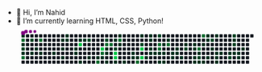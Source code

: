 - 👋 Hi, I’m Nahid
- 🌱 I’m currently learning HTML, CSS, Python!
<svg viewBox="-16 -32 880 192" width="880" height="192" xmlns="http://www.w3.org/2000/svg"><desc>Generated with https://github.com/Platane/snk</desc><style>:root{--cb:#1b1f230a;--cs:purple;--ce:#161b22;--c0:#161b22;--c1:#01311f;--c2:#034525;--c3:#0f6d31;--c4:#00c647}.c{shape-rendering:geometricPrecision;fill:var(--ce);stroke-width:1px;stroke:var(--cb);animation:none 43500ms linear infinite;width:12px;height:12px}@keyframes c0{0.22%{fill:var(--c1)}0.24%,100%{fill:var(--ce)}}.c.c0{fill:var(--c1);animation-name:c0}@keyframes c1{72.17%{fill:var(--c3)}72.19%,100%{fill:var(--ce)}}.c.c1{fill:var(--c3);animation-name:c1}@keyframes c2{1.14%{fill:var(--c1)}1.16%,100%{fill:var(--ce)}}.c.c2{fill:var(--c1);animation-name:c2}@keyframes c3{70.33%{fill:var(--c2)}70.35%,100%{fill:var(--ce)}}.c.c3{fill:var(--c2);animation-name:c3}@keyframes c4{2.06%{fill:var(--c1)}2.08%,100%{fill:var(--ce)}}.c.c4{fill:var(--c1);animation-name:c4}@keyframes c5{70.79%{fill:var(--c3)}70.81%,100%{fill:var(--ce)}}.c.c5{fill:var(--c3);animation-name:c5}@keyframes c6{69.42%{fill:var(--c2)}69.44%,100%{fill:var(--ce)}}.c.c6{fill:var(--c2);animation-name:c6}@keyframes c7{2.52%{fill:var(--c1)}2.54%,100%{fill:var(--ce)}}.c.c7{fill:var(--c1);animation-name:c7}@keyframes c8{3.44%{fill:var(--c1)}3.46%,100%{fill:var(--ce)}}.c.c8{fill:var(--c1);animation-name:c8}@keyframes c9{73.55%{fill:var(--c3)}73.57%,100%{fill:var(--ce)}}.c.c9{fill:var(--c3);animation-name:c9}@keyframes ca{2.98%{fill:var(--c1)}3%,100%{fill:var(--ce)}}.c.ca{fill:var(--c1);animation-name:ca}@keyframes cb{4.59%{fill:var(--c1)}4.61%,100%{fill:var(--ce)}}.c.cb{fill:var(--c1);animation-name:cb}@keyframes cc{5.74%{fill:var(--c1)}5.76%,100%{fill:var(--ce)}}.c.cc{fill:var(--c1);animation-name:cc}@keyframes cd{5.28%{fill:var(--c1)}5.3%,100%{fill:var(--ce)}}.c.cd{fill:var(--c1);animation-name:cd}@keyframes ce{44.82%{fill:var(--c1)}44.84%,100%{fill:var(--ce)}}.c.ce{fill:var(--c1);animation-name:ce}@keyframes cf{6.2%{fill:var(--c1)}6.22%,100%{fill:var(--ce)}}.c.cf{fill:var(--c1);animation-name:cf}@keyframes cg{5.97%{fill:var(--c1)}5.99%,100%{fill:var(--ce)}}.c.cg{fill:var(--c1);animation-name:cg}@keyframes ch{8.27%{fill:var(--c1)}8.29%,100%{fill:var(--ce)}}.c.ch{fill:var(--c1);animation-name:ch}@keyframes ci{8.5%{fill:var(--c1)}8.52%,100%{fill:var(--ce)}}.c.ci{fill:var(--c1);animation-name:ci}@keyframes cj{7.12%{fill:var(--c1)}7.14%,100%{fill:var(--ce)}}.c.cj{fill:var(--c1);animation-name:cj}@keyframes ck{96.08%{fill:var(--c4)}96.1%,100%{fill:var(--ce)}}.c.ck{fill:var(--c4);animation-name:ck}@keyframes cl{9.19%{fill:var(--c1)}9.21%,100%{fill:var(--ce)}}.c.cl{fill:var(--c1);animation-name:cl}@keyframes cm{7.35%{fill:var(--c1)}7.37%,100%{fill:var(--ce)}}.c.cm{fill:var(--c1);animation-name:cm}@keyframes cn{47.12%{fill:var(--c2)}47.14%,100%{fill:var(--ce)}}.c.cn{fill:var(--c2);animation-name:cn}@keyframes co{9.88%{fill:var(--c1)}9.9%,100%{fill:var(--ce)}}.c.co{fill:var(--c1);animation-name:co}@keyframes cp{10.33%{fill:var(--c1)}10.35%,100%{fill:var(--ce)}}.c.cp{fill:var(--c1);animation-name:cp}@keyframes cq{80.45%{fill:var(--c3)}80.47%,100%{fill:var(--ce)}}.c.cq{fill:var(--c3);animation-name:cq}@keyframes cr{94.7%{fill:var(--c4)}94.72%,100%{fill:var(--ce)}}.c.cr{fill:var(--c4);animation-name:cr}@keyframes cs{79.76%{fill:var(--c3)}79.78%,100%{fill:var(--ce)}}.c.cs{fill:var(--c3);animation-name:cs}@keyframes ct{10.56%{fill:var(--c1)}10.58%,100%{fill:var(--ce)}}.c.ct{fill:var(--c1);animation-name:ct}@keyframes cu{48.04%{fill:var(--c2)}48.06%,100%{fill:var(--ce)}}.c.cu{fill:var(--c2);animation-name:cu}@keyframes cv{77.23%{fill:var(--c3)}77.25%,100%{fill:var(--ce)}}.c.cv{fill:var(--c3);animation-name:cv}@keyframes cw{11.25%{fill:var(--c1)}11.27%,100%{fill:var(--ce)}}.c.cw{fill:var(--c1);animation-name:cw}@keyframes cx{11.02%{fill:var(--c1)}11.04%,100%{fill:var(--ce)}}.c.cx{fill:var(--c1);animation-name:cx}@keyframes cy{12.4%{fill:var(--c1)}12.42%,100%{fill:var(--ce)}}.c.cy{fill:var(--c1);animation-name:cy}@keyframes cz{77.46%{fill:var(--c3)}77.48%,100%{fill:var(--ce)}}.c.cz{fill:var(--c3);animation-name:cz}@keyframes c10{16.31%{fill:var(--c1)}16.33%,100%{fill:var(--ce)}}.c.c10{fill:var(--c1);animation-name:c10}@keyframes c11{48.96%{fill:var(--c2)}48.98%,100%{fill:var(--ce)}}.c.c11{fill:var(--c2);animation-name:c11}@keyframes c12{93.78%{fill:var(--c4)}93.8%,100%{fill:var(--ce)}}.c.c12{fill:var(--c4);animation-name:c12}@keyframes c13{93.55%{fill:var(--c4)}93.57%,100%{fill:var(--ce)}}.c.c13{fill:var(--c4);animation-name:c13}@keyframes c14{12.86%{fill:var(--c1)}12.88%,100%{fill:var(--ce)}}.c.c14{fill:var(--c1);animation-name:c14}@keyframes c15{16.77%{fill:var(--c1)}16.79%,100%{fill:var(--ce)}}.c.c15{fill:var(--c1);animation-name:c15}@keyframes c16{78.15%{fill:var(--c3)}78.17%,100%{fill:var(--ce)}}.c.c16{fill:var(--c3);animation-name:c16}@keyframes c17{15.85%{fill:var(--c1)}15.87%,100%{fill:var(--ce)}}.c.c17{fill:var(--c1);animation-name:c17}@keyframes c18{13.32%{fill:var(--c1)}13.34%,100%{fill:var(--ce)}}.c.c18{fill:var(--c1);animation-name:c18}@keyframes c19{14.7%{fill:var(--c1)}14.72%,100%{fill:var(--ce)}}.c.c19{fill:var(--c1);animation-name:c19}@keyframes c1a{14.01%{fill:var(--c1)}14.03%,100%{fill:var(--ce)}}.c.c1a{fill:var(--c1);animation-name:c1a}@keyframes c1b{14.24%{fill:var(--c1)}14.26%,100%{fill:var(--ce)}}.c.c1b{fill:var(--c1);animation-name:c1b}@keyframes c1c{82.52%{fill:var(--c3)}82.54%,100%{fill:var(--ce)}}.c.c1c{fill:var(--c3);animation-name:c1c}@keyframes c1d{17.92%{fill:var(--c1)}17.94%,100%{fill:var(--ce)}}.c.c1d{fill:var(--c1);animation-name:c1d}@keyframes c1e{50.56%{fill:var(--c2)}50.58%,100%{fill:var(--ce)}}.c.c1e{fill:var(--c2);animation-name:c1e}@keyframes c1f{91.71%{fill:var(--c4)}91.73%,100%{fill:var(--ce)}}.c.c1f{fill:var(--c4);animation-name:c1f}@keyframes c1g{92.17%{fill:var(--c4)}92.19%,100%{fill:var(--ce)}}.c.c1g{fill:var(--c4);animation-name:c1g}@keyframes c1h{35.39%{fill:var(--c1)}35.41%,100%{fill:var(--ce)}}.c.c1h{fill:var(--c1);animation-name:c1h}@keyframes c1i{18.38%{fill:var(--c1)}18.4%,100%{fill:var(--ce)}}.c.c1i{fill:var(--c1);animation-name:c1i}@keyframes c1j{18.61%{fill:var(--c1)}18.63%,100%{fill:var(--ce)}}.c.c1j{fill:var(--c1);animation-name:c1j}@keyframes c1k{19.07%{fill:var(--c1)}19.09%,100%{fill:var(--ce)}}.c.c1k{fill:var(--c1);animation-name:c1k}@keyframes c1l{19.3%{fill:var(--c1)}19.32%,100%{fill:var(--ce)}}.c.c1l{fill:var(--c1);animation-name:c1l}@keyframes c1m{19.53%{fill:var(--c1)}19.55%,100%{fill:var(--ce)}}.c.c1m{fill:var(--c1);animation-name:c1m}@keyframes c1n{51.94%{fill:var(--c2)}51.96%,100%{fill:var(--ce)}}.c.c1n{fill:var(--c2);animation-name:c1n}@keyframes c1o{84.59%{fill:var(--c3)}84.61%,100%{fill:var(--ce)}}.c.c1o{fill:var(--c3);animation-name:c1o}@keyframes c1p{84.36%{fill:var(--c3)}84.38%,100%{fill:var(--ce)}}.c.c1p{fill:var(--c3);animation-name:c1p}@keyframes c1q{19.76%{fill:var(--c1)}19.78%,100%{fill:var(--ce)}}.c.c1q{fill:var(--c1);animation-name:c1q}@keyframes c1r{34.47%{fill:var(--c1)}34.49%,100%{fill:var(--ce)}}.c.c1r{fill:var(--c1);animation-name:c1r}@keyframes c1s{37%{fill:var(--c1)}37.02%,100%{fill:var(--ce)}}.c.c1s{fill:var(--c1);animation-name:c1s}@keyframes c1t{19.99%{fill:var(--c1)}20.01%,100%{fill:var(--ce)}}.c.c1t{fill:var(--c1);animation-name:c1t}@keyframes c1u{34.24%{fill:var(--c1)}34.26%,100%{fill:var(--ce)}}.c.c1u{fill:var(--c1);animation-name:c1u}@keyframes c1v{37.46%{fill:var(--c1)}37.48%,100%{fill:var(--ce)}}.c.c1v{fill:var(--c1);animation-name:c1v}@keyframes c1w{85.05%{fill:var(--c3)}85.07%,100%{fill:var(--ce)}}.c.c1w{fill:var(--c3);animation-name:c1w}@keyframes c1x{20.45%{fill:var(--c1)}20.47%,100%{fill:var(--ce)}}.c.c1x{fill:var(--c1);animation-name:c1x}@keyframes c1y{33.55%{fill:var(--c1)}33.57%,100%{fill:var(--ce)}}.c.c1y{fill:var(--c1);animation-name:c1y}@keyframes c1z{20.91%{fill:var(--c1)}20.93%,100%{fill:var(--ce)}}.c.c1z{fill:var(--c1);animation-name:c1z}@keyframes c20{20.68%{fill:var(--c1)}20.7%,100%{fill:var(--ce)}}.c.c20{fill:var(--c1);animation-name:c20}@keyframes c21{33.09%{fill:var(--c1)}33.11%,100%{fill:var(--ce)}}.c.c21{fill:var(--c1);animation-name:c21}@keyframes c22{21.6%{fill:var(--c1)}21.62%,100%{fill:var(--ce)}}.c.c22{fill:var(--c1);animation-name:c22}@keyframes c23{54.01%{fill:var(--c2)}54.03%,100%{fill:var(--ce)}}.c.c23{fill:var(--c2);animation-name:c23}@keyframes c24{22.06%{fill:var(--c1)}22.08%,100%{fill:var(--ce)}}.c.c24{fill:var(--c1);animation-name:c24}@keyframes c25{22.29%{fill:var(--c1)}22.31%,100%{fill:var(--ce)}}.c.c25{fill:var(--c1);animation-name:c25}@keyframes c26{32.4%{fill:var(--c1)}32.42%,100%{fill:var(--ce)}}.c.c26{fill:var(--c1);animation-name:c26}@keyframes c27{32.17%{fill:var(--c1)}32.19%,100%{fill:var(--ce)}}.c.c27{fill:var(--c1);animation-name:c27}@keyframes c28{86.89%{fill:var(--c3)}86.91%,100%{fill:var(--ce)}}.c.c28{fill:var(--c3);animation-name:c28}@keyframes c29{22.75%{fill:var(--c1)}22.77%,100%{fill:var(--ce)}}.c.c29{fill:var(--c1);animation-name:c29}@keyframes c2a{55.16%{fill:var(--c2)}55.18%,100%{fill:var(--ce)}}.c.c2a{fill:var(--c2);animation-name:c2a}@keyframes c2b{31.94%{fill:var(--c1)}31.96%,100%{fill:var(--ce)}}.c.c2b{fill:var(--c1);animation-name:c2b}@keyframes c2c{87.81%{fill:var(--c3)}87.83%,100%{fill:var(--ce)}}.c.c2c{fill:var(--c3);animation-name:c2c}@keyframes c2d{29.42%{fill:var(--c1)}29.44%,100%{fill:var(--ce)}}.c.c2d{fill:var(--c1);animation-name:c2d}@keyframes c2e{31.71%{fill:var(--c1)}31.73%,100%{fill:var(--ce)}}.c.c2e{fill:var(--c1);animation-name:c2e}@keyframes c2f{28.73%{fill:var(--c1)}28.75%,100%{fill:var(--ce)}}.c.c2f{fill:var(--c1);animation-name:c2f}@keyframes c2g{28.96%{fill:var(--c1)}28.98%,100%{fill:var(--ce)}}.c.c2g{fill:var(--c1);animation-name:c2g}@keyframes c2h{23.44%{fill:var(--c1)}23.46%,100%{fill:var(--ce)}}.c.c2h{fill:var(--c1);animation-name:c2h}@keyframes c2i{59.53%{fill:var(--c2)}59.55%,100%{fill:var(--ce)}}.c.c2i{fill:var(--c2);animation-name:c2i}@keyframes c2j{30.1%{fill:var(--c1)}30.12%,100%{fill:var(--ce)}}.c.c2j{fill:var(--c1);animation-name:c2j}@keyframes c2k{28.27%{fill:var(--c1)}28.29%,100%{fill:var(--ce)}}.c.c2k{fill:var(--c1);animation-name:c2k}@keyframes c2l{24.13%{fill:var(--c1)}24.15%,100%{fill:var(--ce)}}.c.c2l{fill:var(--c1);animation-name:c2l}@keyframes c2m{23.9%{fill:var(--c1)}23.92%,100%{fill:var(--ce)}}.c.c2m{fill:var(--c1);animation-name:c2m}@keyframes c2n{31.02%{fill:var(--c1)}31.04%,100%{fill:var(--ce)}}.c.c2n{fill:var(--c1);animation-name:c2n}@keyframes c2o{24.36%{fill:var(--c1)}24.38%,100%{fill:var(--ce)}}.c.c2o{fill:var(--c1);animation-name:c2o}@keyframes c2p{24.82%{fill:var(--c1)}24.84%,100%{fill:var(--ce)}}.c.c2p{fill:var(--c1);animation-name:c2p}@keyframes c2q{56.77%{fill:var(--c2)}56.79%,100%{fill:var(--ce)}}.c.c2q{fill:var(--c2);animation-name:c2q}@keyframes c2r{58.15%{fill:var(--c2)}58.17%,100%{fill:var(--ce)}}.c.c2r{fill:var(--c2);animation-name:c2r}@keyframes c2s{27.12%{fill:var(--c1)}27.14%,100%{fill:var(--ce)}}.c.c2s{fill:var(--c1);animation-name:c2s}@keyframes c2t{57.69%{fill:var(--c2)}57.71%,100%{fill:var(--ce)}}.c.c2t{fill:var(--c2);animation-name:c2t}@keyframes c2u{25.05%{fill:var(--c1)}25.07%,100%{fill:var(--ce)}}.c.c2u{fill:var(--c1);animation-name:c2u}@keyframes c2v{25.28%{fill:var(--c1)}25.3%,100%{fill:var(--ce)}}.c.c2v{fill:var(--c1);animation-name:c2v}@keyframes c2w{25.51%{fill:var(--c1)}25.53%,100%{fill:var(--ce)}}.c.c2w{fill:var(--c1);animation-name:c2w}@keyframes c2x{26.2%{fill:var(--c1)}26.22%,100%{fill:var(--ce)}}.c.c2x{fill:var(--c1);animation-name:c2x}.u{transform-origin:0 0;transform:scale(0,1);animation:none linear 43500ms infinite}@keyframes u0{0.22%{transform:scale(0.000,1)}0.24%,1.14%{transform:scale(0.014,1)}1.16%,2.06%{transform:scale(0.027,1)}2.08%,2.52%{transform:scale(0.041,1)}2.54%,2.98%{transform:scale(0.055,1)}3%,3.44%{transform:scale(0.068,1)}3.46%,4.59%{transform:scale(0.082,1)}4.61%,5.28%{transform:scale(0.096,1)}5.3%,5.74%{transform:scale(0.110,1)}5.76%,5.97%{transform:scale(0.123,1)}5.99%,6.2%{transform:scale(0.137,1)}6.22%,7.12%{transform:scale(0.151,1)}7.14%,7.35%{transform:scale(0.164,1)}7.37%,8.27%{transform:scale(0.178,1)}8.29%,8.5%{transform:scale(0.192,1)}8.52%,9.19%{transform:scale(0.205,1)}9.21%,9.88%{transform:scale(0.219,1)}9.9%,10.33%{transform:scale(0.233,1)}10.35%,10.56%{transform:scale(0.247,1)}10.58%,11.02%{transform:scale(0.260,1)}11.04%,11.25%{transform:scale(0.274,1)}11.27%,12.4%{transform:scale(0.288,1)}12.42%,12.86%{transform:scale(0.301,1)}12.88%,13.32%{transform:scale(0.315,1)}13.34%,14.01%{transform:scale(0.329,1)}14.03%,14.24%{transform:scale(0.342,1)}14.26%,14.7%{transform:scale(0.356,1)}14.72%,15.85%{transform:scale(0.370,1)}15.87%,16.31%{transform:scale(0.384,1)}16.33%,16.77%{transform:scale(0.397,1)}16.79%,17.92%{transform:scale(0.411,1)}17.94%,18.38%{transform:scale(0.425,1)}18.4%,18.61%{transform:scale(0.438,1)}18.63%,19.07%{transform:scale(0.452,1)}19.09%,19.3%{transform:scale(0.466,1)}19.32%,19.53%{transform:scale(0.479,1)}19.55%,19.76%{transform:scale(0.493,1)}19.78%,19.99%{transform:scale(0.507,1)}20.01%,20.45%{transform:scale(0.521,1)}20.47%,20.68%{transform:scale(0.534,1)}20.7%,20.91%{transform:scale(0.548,1)}20.93%,21.6%{transform:scale(0.562,1)}21.62%,22.06%{transform:scale(0.575,1)}22.08%,22.29%{transform:scale(0.589,1)}22.31%,22.75%{transform:scale(0.603,1)}22.77%,23.44%{transform:scale(0.616,1)}23.46%,23.9%{transform:scale(0.630,1)}23.92%,24.13%{transform:scale(0.644,1)}24.15%,24.36%{transform:scale(0.658,1)}24.38%,24.82%{transform:scale(0.671,1)}24.84%,25.05%{transform:scale(0.685,1)}25.07%,25.28%{transform:scale(0.699,1)}25.3%,25.51%{transform:scale(0.712,1)}25.53%,26.2%{transform:scale(0.726,1)}26.22%,27.12%{transform:scale(0.740,1)}27.14%,28.27%{transform:scale(0.753,1)}28.29%,28.73%{transform:scale(0.767,1)}28.75%,28.96%{transform:scale(0.781,1)}28.98%,29.42%{transform:scale(0.795,1)}29.44%,30.1%{transform:scale(0.808,1)}30.12%,31.02%{transform:scale(0.822,1)}31.04%,31.71%{transform:scale(0.836,1)}31.73%,31.94%{transform:scale(0.849,1)}31.96%,32.17%{transform:scale(0.863,1)}32.19%,32.4%{transform:scale(0.877,1)}32.42%,33.09%{transform:scale(0.890,1)}33.11%,33.55%{transform:scale(0.904,1)}33.57%,34.24%{transform:scale(0.918,1)}34.26%,34.47%{transform:scale(0.932,1)}34.49%,35.39%{transform:scale(0.945,1)}35.41%,37%{transform:scale(0.959,1)}37.02%,37.46%{transform:scale(0.973,1)}37.48%,44.82%{transform:scale(0.986,1)}44.84%,100%{transform:scale(1.000,1)}}.u.u0{fill:var(--c1);animation-name:u0;transform-origin:0.0px 0}@keyframes u1{47.12%{transform:scale(0.000,1)}47.14%,48.04%{transform:scale(0.077,1)}48.06%,48.96%{transform:scale(0.154,1)}48.98%,50.56%{transform:scale(0.231,1)}50.58%,51.94%{transform:scale(0.308,1)}51.96%,54.01%{transform:scale(0.385,1)}54.03%,55.16%{transform:scale(0.462,1)}55.18%,56.77%{transform:scale(0.538,1)}56.79%,57.69%{transform:scale(0.615,1)}57.71%,58.15%{transform:scale(0.692,1)}58.17%,59.53%{transform:scale(0.769,1)}59.55%,69.42%{transform:scale(0.846,1)}69.44%,70.33%{transform:scale(0.923,1)}70.35%,100%{transform:scale(1.000,1)}}.u.u1{fill:var(--c2);animation-name:u1;transform-origin:584.0px 0}@keyframes u2{70.79%{transform:scale(0.000,1)}70.81%,72.17%{transform:scale(0.071,1)}72.19%,73.55%{transform:scale(0.143,1)}73.57%,77.23%{transform:scale(0.214,1)}77.25%,77.46%{transform:scale(0.286,1)}77.48%,78.15%{transform:scale(0.357,1)}78.17%,79.76%{transform:scale(0.429,1)}79.78%,80.45%{transform:scale(0.500,1)}80.47%,82.52%{transform:scale(0.571,1)}82.54%,84.36%{transform:scale(0.643,1)}84.38%,84.59%{transform:scale(0.714,1)}84.61%,85.05%{transform:scale(0.786,1)}85.07%,86.89%{transform:scale(0.857,1)}86.91%,87.81%{transform:scale(0.929,1)}87.83%,100%{transform:scale(1.000,1)}}.u.u2{fill:var(--c3);animation-name:u2;transform-origin:688.0px 0}@keyframes u3{91.71%{transform:scale(0.000,1)}91.73%,92.17%{transform:scale(0.167,1)}92.19%,93.55%{transform:scale(0.333,1)}93.57%,93.78%{transform:scale(0.500,1)}93.8%,94.7%{transform:scale(0.667,1)}94.72%,96.08%{transform:scale(0.833,1)}96.1%,100%{transform:scale(1.000,1)}}.u.u3{fill:var(--c4);animation-name:u3;transform-origin:800.0px 0}.s{shape-rendering:geometricPrecision;fill:var(--cs);animation:none linear 43500ms infinite}@keyframes s0{0%,99.77%{transform:translate(0px,-16px)}0.23%,72.41%{transform:translate(0px,0px)}0.46%{transform:translate(16px,0px)}0.92%,69.89%{transform:translate(16px,32px)}1.38%{transform:translate(-16px,32px)}1.84%{transform:translate(-16px,64px)}2.99%{transform:translate(64px,64px)}3.22%{transform:translate(64px,48px)}3.45%{transform:translate(48px,48px)}3.68%{transform:translate(48px,64px)}5.06%,45.06%{transform:translate(144px,64px)}5.75%{transform:translate(144px,16px)}5.98%{transform:translate(160px,16px)}6.21%{transform:translate(160px,0px)}6.9%{transform:translate(208px,0px)}7.13%{transform:translate(208px,16px)}7.36%{transform:translate(224px,16px)}7.82%{transform:translate(224px,48px)}8.28%{transform:translate(192px,48px)}8.51%{transform:translate(192px,64px)}8.74%{transform:translate(208px,64px)}9.2%{transform:translate(208px,96px)}9.66%{transform:translate(240px,96px)}9.89%{transform:translate(240px,80px)}10.8%{transform:translate(304px,80px)}11.26%{transform:translate(304px,48px)}11.49%{transform:translate(320px,48px)}11.72%{transform:translate(320px,64px)}11.95%,79.54%{transform:translate(304px,64px)}12.41%{transform:translate(304px,96px)}13.79%{transform:translate(400px,96px)}14.02%{transform:translate(400px,80px)}14.25%{transform:translate(416px,80px)}14.48%{transform:translate(416px,64px)}14.71%{transform:translate(400px,64px)}15.17%{transform:translate(400px,32px)}16.09%{transform:translate(336px,32px)}16.55%{transform:translate(336px,0px)}18.39%{transform:translate(464px,0px)}19.31%{transform:translate(464px,64px)}20.69%{transform:translate(560px,64px)}20.92%{transform:translate(560px,48px)}21.15%{transform:translate(576px,48px)}21.38%{transform:translate(576px,32px)}22.07%{transform:translate(624px,32px)}22.53%,54.71%{transform:translate(624px,64px)}23.22%{transform:translate(672px,64px)}23.45%{transform:translate(672px,80px)}23.91%{transform:translate(704px,80px)}24.14%{transform:translate(704px,64px)}25.29%{transform:translate(784px,64px)}25.52%{transform:translate(784px,80px)}25.75%{transform:translate(800px,80px)}26.67%{transform:translate(800px,16px)}27.36%{transform:translate(752px,16px)}27.59%{transform:translate(752px,0px)}28.74%{transform:translate(672px,0px)}28.97%{transform:translate(672px,16px)}29.2%{transform:translate(656px,16px)}29.43%{transform:translate(656px,32px)}29.89%{transform:translate(688px,32px)}30.11%{transform:translate(688px,48px)}30.34%{transform:translate(704px,48px)}31.03%{transform:translate(704px,96px)}32.18%{transform:translate(624px,96px)}32.41%{transform:translate(624px,80px)}34.02%{transform:translate(512px,80px)}34.25%{transform:translate(512px,96px)}34.48%,83.68%{transform:translate(496px,96px)}34.71%{transform:translate(496px,80px)}35.4%{transform:translate(448px,80px)}35.63%{transform:translate(448px,64px)}36.55%,38.85%{transform:translate(512px,64px)}37.24%{transform:translate(512px,16px)}37.7%{transform:translate(544px,16px)}38.16%{transform:translate(544px,48px)}38.62%{transform:translate(512px,48px)}41.15%{transform:translate(352px,64px)}41.61%{transform:translate(352px,96px)}42.07%{transform:translate(320px,96px)}42.3%{transform:translate(320px,80px)}44.83%{transform:translate(144px,80px)}46.44%{transform:translate(240px,64px)}47.13%{transform:translate(240px,16px)}48.51%{transform:translate(336px,16px)}48.97%,94.02%{transform:translate(336px,48px)}50.11%{transform:translate(416px,48px)}50.34%{transform:translate(416px,32px)}51.26%{transform:translate(480px,32px)}51.49%{transform:translate(480px,16px)}51.72%{transform:translate(496px,16px)}51.95%{transform:translate(496px,0px)}53.33%{transform:translate(592px,0px)}54.02%{transform:translate(592px,48px)}54.48%{transform:translate(624px,48px)}54.94%{transform:translate(640px,64px)}55.17%{transform:translate(640px,80px)}57.01%{transform:translate(768px,80px)}58.16%{transform:translate(768px,0px)}59.31%{transform:translate(688px,0px)}59.54%{transform:translate(688px,16px)}60.23%{transform:translate(640px,16px)}60.46%{transform:translate(640px,0px)}69.2%{transform:translate(32px,0px)}69.43%{transform:translate(32px,16px)}69.66%,71.95%{transform:translate(16px,16px)}70.11%{transform:translate(0px,32px)}70.8%{transform:translate(0px,80px)}71.03%{transform:translate(16px,80px)}72.18%{transform:translate(0px,16px)}73.33%{transform:translate(64px,0px)}73.56%{transform:translate(64px,16px)}77.01%,78.85%{transform:translate(304px,16px)}77.24%{transform:translate(304px,32px)}77.93%{transform:translate(352px,32px)}78.16%{transform:translate(352px,16px)}80%{transform:translate(272px,64px)}80.46%{transform:translate(272px,96px)}84.6%{transform:translate(496px,32px)}86.67%{transform:translate(640px,32px)}86.9%{transform:translate(640px,48px)}87.13%{transform:translate(656px,48px)}87.82%{transform:translate(656px,0px)}91.03%{transform:translate(432px,0px)}92.18%{transform:translate(432px,80px)}93.56%{transform:translate(336px,80px)}94.71%{transform:translate(288px,48px)}94.94%{transform:translate(288px,32px)}98.39%{transform:translate(48px,32px)}99.08%{transform:translate(48px,-16px)}}.s.s0{transform:translate(0px,-16px);animation-name:s0}@keyframes s1{0%,99.77%{transform:translate(16px,-16px)}0.23%{transform:translate(0px,-16px)}0.46%,72.64%{transform:translate(0px,0px)}0.69%{transform:translate(16px,0px)}1.15%,70.11%{transform:translate(16px,32px)}1.61%{transform:translate(-16px,32px)}2.07%{transform:translate(-16px,64px)}3.22%{transform:translate(64px,64px)}3.45%{transform:translate(64px,48px)}3.68%{transform:translate(48px,48px)}3.91%{transform:translate(48px,64px)}5.29%,45.29%{transform:translate(144px,64px)}5.98%{transform:translate(144px,16px)}6.21%{transform:translate(160px,16px)}6.44%{transform:translate(160px,0px)}7.13%{transform:translate(208px,0px)}7.36%{transform:translate(208px,16px)}7.59%{transform:translate(224px,16px)}8.05%{transform:translate(224px,48px)}8.51%{transform:translate(192px,48px)}8.74%{transform:translate(192px,64px)}8.97%{transform:translate(208px,64px)}9.43%{transform:translate(208px,96px)}9.89%{transform:translate(240px,96px)}10.11%{transform:translate(240px,80px)}11.03%{transform:translate(304px,80px)}11.49%{transform:translate(304px,48px)}11.72%{transform:translate(320px,48px)}11.95%{transform:translate(320px,64px)}12.18%,79.77%{transform:translate(304px,64px)}12.64%{transform:translate(304px,96px)}14.02%{transform:translate(400px,96px)}14.25%{transform:translate(400px,80px)}14.48%{transform:translate(416px,80px)}14.71%{transform:translate(416px,64px)}14.94%{transform:translate(400px,64px)}15.4%{transform:translate(400px,32px)}16.32%{transform:translate(336px,32px)}16.78%{transform:translate(336px,0px)}18.62%{transform:translate(464px,0px)}19.54%{transform:translate(464px,64px)}20.92%{transform:translate(560px,64px)}21.15%{transform:translate(560px,48px)}21.38%{transform:translate(576px,48px)}21.61%{transform:translate(576px,32px)}22.3%{transform:translate(624px,32px)}22.76%,54.94%{transform:translate(624px,64px)}23.45%{transform:translate(672px,64px)}23.68%{transform:translate(672px,80px)}24.14%{transform:translate(704px,80px)}24.37%{transform:translate(704px,64px)}25.52%{transform:translate(784px,64px)}25.75%{transform:translate(784px,80px)}25.98%{transform:translate(800px,80px)}26.9%{transform:translate(800px,16px)}27.59%{transform:translate(752px,16px)}27.82%{transform:translate(752px,0px)}28.97%{transform:translate(672px,0px)}29.2%{transform:translate(672px,16px)}29.43%{transform:translate(656px,16px)}29.66%{transform:translate(656px,32px)}30.11%{transform:translate(688px,32px)}30.34%{transform:translate(688px,48px)}30.57%{transform:translate(704px,48px)}31.26%{transform:translate(704px,96px)}32.41%{transform:translate(624px,96px)}32.64%{transform:translate(624px,80px)}34.25%{transform:translate(512px,80px)}34.48%{transform:translate(512px,96px)}34.71%,83.91%{transform:translate(496px,96px)}34.94%{transform:translate(496px,80px)}35.63%{transform:translate(448px,80px)}35.86%{transform:translate(448px,64px)}36.78%,39.08%{transform:translate(512px,64px)}37.47%{transform:translate(512px,16px)}37.93%{transform:translate(544px,16px)}38.39%{transform:translate(544px,48px)}38.85%{transform:translate(512px,48px)}41.38%{transform:translate(352px,64px)}41.84%{transform:translate(352px,96px)}42.3%{transform:translate(320px,96px)}42.53%{transform:translate(320px,80px)}45.06%{transform:translate(144px,80px)}46.67%{transform:translate(240px,64px)}47.36%{transform:translate(240px,16px)}48.74%{transform:translate(336px,16px)}49.2%,94.25%{transform:translate(336px,48px)}50.34%{transform:translate(416px,48px)}50.57%{transform:translate(416px,32px)}51.49%{transform:translate(480px,32px)}51.72%{transform:translate(480px,16px)}51.95%{transform:translate(496px,16px)}52.18%{transform:translate(496px,0px)}53.56%{transform:translate(592px,0px)}54.25%{transform:translate(592px,48px)}54.71%{transform:translate(624px,48px)}55.17%{transform:translate(640px,64px)}55.4%{transform:translate(640px,80px)}57.24%{transform:translate(768px,80px)}58.39%{transform:translate(768px,0px)}59.54%{transform:translate(688px,0px)}59.77%{transform:translate(688px,16px)}60.46%{transform:translate(640px,16px)}60.69%{transform:translate(640px,0px)}69.43%{transform:translate(32px,0px)}69.66%{transform:translate(32px,16px)}69.89%,72.18%{transform:translate(16px,16px)}70.34%{transform:translate(0px,32px)}71.03%{transform:translate(0px,80px)}71.26%{transform:translate(16px,80px)}72.41%{transform:translate(0px,16px)}73.56%{transform:translate(64px,0px)}73.79%{transform:translate(64px,16px)}77.24%,79.08%{transform:translate(304px,16px)}77.47%{transform:translate(304px,32px)}78.16%{transform:translate(352px,32px)}78.39%{transform:translate(352px,16px)}80.23%{transform:translate(272px,64px)}80.69%{transform:translate(272px,96px)}84.83%{transform:translate(496px,32px)}86.9%{transform:translate(640px,32px)}87.13%{transform:translate(640px,48px)}87.36%{transform:translate(656px,48px)}88.05%{transform:translate(656px,0px)}91.26%{transform:translate(432px,0px)}92.41%{transform:translate(432px,80px)}93.79%{transform:translate(336px,80px)}94.94%{transform:translate(288px,48px)}95.17%{transform:translate(288px,32px)}98.62%{transform:translate(48px,32px)}99.31%{transform:translate(48px,-16px)}}.s.s1{transform:translate(16px,-16px);animation-name:s1}@keyframes s2{0%,99.77%{transform:translate(32px,-16px)}0.46%{transform:translate(0px,-16px)}0.69%,72.87%{transform:translate(0px,0px)}0.92%{transform:translate(16px,0px)}1.38%,70.34%{transform:translate(16px,32px)}1.84%{transform:translate(-16px,32px)}2.3%{transform:translate(-16px,64px)}3.45%{transform:translate(64px,64px)}3.68%{transform:translate(64px,48px)}3.91%{transform:translate(48px,48px)}4.14%{transform:translate(48px,64px)}5.52%,45.52%{transform:translate(144px,64px)}6.21%{transform:translate(144px,16px)}6.44%{transform:translate(160px,16px)}6.67%{transform:translate(160px,0px)}7.36%{transform:translate(208px,0px)}7.59%{transform:translate(208px,16px)}7.82%{transform:translate(224px,16px)}8.28%{transform:translate(224px,48px)}8.74%{transform:translate(192px,48px)}8.97%{transform:translate(192px,64px)}9.2%{transform:translate(208px,64px)}9.66%{transform:translate(208px,96px)}10.11%{transform:translate(240px,96px)}10.34%{transform:translate(240px,80px)}11.26%{transform:translate(304px,80px)}11.72%{transform:translate(304px,48px)}11.95%{transform:translate(320px,48px)}12.18%{transform:translate(320px,64px)}12.41%,80%{transform:translate(304px,64px)}12.87%{transform:translate(304px,96px)}14.25%{transform:translate(400px,96px)}14.48%{transform:translate(400px,80px)}14.71%{transform:translate(416px,80px)}14.94%{transform:translate(416px,64px)}15.17%{transform:translate(400px,64px)}15.63%{transform:translate(400px,32px)}16.55%{transform:translate(336px,32px)}17.01%{transform:translate(336px,0px)}18.85%{transform:translate(464px,0px)}19.77%{transform:translate(464px,64px)}21.15%{transform:translate(560px,64px)}21.38%{transform:translate(560px,48px)}21.61%{transform:translate(576px,48px)}21.84%{transform:translate(576px,32px)}22.53%{transform:translate(624px,32px)}22.99%,55.17%{transform:translate(624px,64px)}23.68%{transform:translate(672px,64px)}23.91%{transform:translate(672px,80px)}24.37%{transform:translate(704px,80px)}24.6%{transform:translate(704px,64px)}25.75%{transform:translate(784px,64px)}25.98%{transform:translate(784px,80px)}26.21%{transform:translate(800px,80px)}27.13%{transform:translate(800px,16px)}27.82%{transform:translate(752px,16px)}28.05%{transform:translate(752px,0px)}29.2%{transform:translate(672px,0px)}29.43%{transform:translate(672px,16px)}29.66%{transform:translate(656px,16px)}29.89%{transform:translate(656px,32px)}30.34%{transform:translate(688px,32px)}30.57%{transform:translate(688px,48px)}30.8%{transform:translate(704px,48px)}31.49%{transform:translate(704px,96px)}32.64%{transform:translate(624px,96px)}32.87%{transform:translate(624px,80px)}34.48%{transform:translate(512px,80px)}34.71%{transform:translate(512px,96px)}34.94%,84.14%{transform:translate(496px,96px)}35.17%{transform:translate(496px,80px)}35.86%{transform:translate(448px,80px)}36.09%{transform:translate(448px,64px)}37.01%,39.31%{transform:translate(512px,64px)}37.7%{transform:translate(512px,16px)}38.16%{transform:translate(544px,16px)}38.62%{transform:translate(544px,48px)}39.08%{transform:translate(512px,48px)}41.61%{transform:translate(352px,64px)}42.07%{transform:translate(352px,96px)}42.53%{transform:translate(320px,96px)}42.76%{transform:translate(320px,80px)}45.29%{transform:translate(144px,80px)}46.9%{transform:translate(240px,64px)}47.59%{transform:translate(240px,16px)}48.97%{transform:translate(336px,16px)}49.43%,94.48%{transform:translate(336px,48px)}50.57%{transform:translate(416px,48px)}50.8%{transform:translate(416px,32px)}51.72%{transform:translate(480px,32px)}51.95%{transform:translate(480px,16px)}52.18%{transform:translate(496px,16px)}52.41%{transform:translate(496px,0px)}53.79%{transform:translate(592px,0px)}54.48%{transform:translate(592px,48px)}54.94%{transform:translate(624px,48px)}55.4%{transform:translate(640px,64px)}55.63%{transform:translate(640px,80px)}57.47%{transform:translate(768px,80px)}58.62%{transform:translate(768px,0px)}59.77%{transform:translate(688px,0px)}60%{transform:translate(688px,16px)}60.69%{transform:translate(640px,16px)}60.92%{transform:translate(640px,0px)}69.66%{transform:translate(32px,0px)}69.89%{transform:translate(32px,16px)}70.11%,72.41%{transform:translate(16px,16px)}70.57%{transform:translate(0px,32px)}71.26%{transform:translate(0px,80px)}71.49%{transform:translate(16px,80px)}72.64%{transform:translate(0px,16px)}73.79%{transform:translate(64px,0px)}74.02%{transform:translate(64px,16px)}77.47%,79.31%{transform:translate(304px,16px)}77.7%{transform:translate(304px,32px)}78.39%{transform:translate(352px,32px)}78.62%{transform:translate(352px,16px)}80.46%{transform:translate(272px,64px)}80.92%{transform:translate(272px,96px)}85.06%{transform:translate(496px,32px)}87.13%{transform:translate(640px,32px)}87.36%{transform:translate(640px,48px)}87.59%{transform:translate(656px,48px)}88.28%{transform:translate(656px,0px)}91.49%{transform:translate(432px,0px)}92.64%{transform:translate(432px,80px)}94.02%{transform:translate(336px,80px)}95.17%{transform:translate(288px,48px)}95.4%{transform:translate(288px,32px)}98.85%{transform:translate(48px,32px)}99.54%{transform:translate(48px,-16px)}}.s.s2{transform:translate(32px,-16px);animation-name:s2}@keyframes s3{0%,99.77%{transform:translate(48px,-16px)}0.69%{transform:translate(0px,-16px)}0.92%,73.1%{transform:translate(0px,0px)}1.15%{transform:translate(16px,0px)}1.61%,70.57%{transform:translate(16px,32px)}2.07%{transform:translate(-16px,32px)}2.53%{transform:translate(-16px,64px)}3.68%{transform:translate(64px,64px)}3.91%{transform:translate(64px,48px)}4.14%{transform:translate(48px,48px)}4.37%{transform:translate(48px,64px)}5.75%,45.75%{transform:translate(144px,64px)}6.44%{transform:translate(144px,16px)}6.67%{transform:translate(160px,16px)}6.9%{transform:translate(160px,0px)}7.59%{transform:translate(208px,0px)}7.82%{transform:translate(208px,16px)}8.05%{transform:translate(224px,16px)}8.51%{transform:translate(224px,48px)}8.97%{transform:translate(192px,48px)}9.2%{transform:translate(192px,64px)}9.43%{transform:translate(208px,64px)}9.89%{transform:translate(208px,96px)}10.34%{transform:translate(240px,96px)}10.57%{transform:translate(240px,80px)}11.49%{transform:translate(304px,80px)}11.95%{transform:translate(304px,48px)}12.18%{transform:translate(320px,48px)}12.41%{transform:translate(320px,64px)}12.64%,80.23%{transform:translate(304px,64px)}13.1%{transform:translate(304px,96px)}14.48%{transform:translate(400px,96px)}14.71%{transform:translate(400px,80px)}14.94%{transform:translate(416px,80px)}15.17%{transform:translate(416px,64px)}15.4%{transform:translate(400px,64px)}15.86%{transform:translate(400px,32px)}16.78%{transform:translate(336px,32px)}17.24%{transform:translate(336px,0px)}19.08%{transform:translate(464px,0px)}20%{transform:translate(464px,64px)}21.38%{transform:translate(560px,64px)}21.61%{transform:translate(560px,48px)}21.84%{transform:translate(576px,48px)}22.07%{transform:translate(576px,32px)}22.76%{transform:translate(624px,32px)}23.22%,55.4%{transform:translate(624px,64px)}23.91%{transform:translate(672px,64px)}24.14%{transform:translate(672px,80px)}24.6%{transform:translate(704px,80px)}24.83%{transform:translate(704px,64px)}25.98%{transform:translate(784px,64px)}26.21%{transform:translate(784px,80px)}26.44%{transform:translate(800px,80px)}27.36%{transform:translate(800px,16px)}28.05%{transform:translate(752px,16px)}28.28%{transform:translate(752px,0px)}29.43%{transform:translate(672px,0px)}29.66%{transform:translate(672px,16px)}29.89%{transform:translate(656px,16px)}30.11%{transform:translate(656px,32px)}30.57%{transform:translate(688px,32px)}30.8%{transform:translate(688px,48px)}31.03%{transform:translate(704px,48px)}31.72%{transform:translate(704px,96px)}32.87%{transform:translate(624px,96px)}33.1%{transform:translate(624px,80px)}34.71%{transform:translate(512px,80px)}34.94%{transform:translate(512px,96px)}35.17%,84.37%{transform:translate(496px,96px)}35.4%{transform:translate(496px,80px)}36.09%{transform:translate(448px,80px)}36.32%{transform:translate(448px,64px)}37.24%,39.54%{transform:translate(512px,64px)}37.93%{transform:translate(512px,16px)}38.39%{transform:translate(544px,16px)}38.85%{transform:translate(544px,48px)}39.31%{transform:translate(512px,48px)}41.84%{transform:translate(352px,64px)}42.3%{transform:translate(352px,96px)}42.76%{transform:translate(320px,96px)}42.99%{transform:translate(320px,80px)}45.52%{transform:translate(144px,80px)}47.13%{transform:translate(240px,64px)}47.82%{transform:translate(240px,16px)}49.2%{transform:translate(336px,16px)}49.66%,94.71%{transform:translate(336px,48px)}50.8%{transform:translate(416px,48px)}51.03%{transform:translate(416px,32px)}51.95%{transform:translate(480px,32px)}52.18%{transform:translate(480px,16px)}52.41%{transform:translate(496px,16px)}52.64%{transform:translate(496px,0px)}54.02%{transform:translate(592px,0px)}54.71%{transform:translate(592px,48px)}55.17%{transform:translate(624px,48px)}55.63%{transform:translate(640px,64px)}55.86%{transform:translate(640px,80px)}57.7%{transform:translate(768px,80px)}58.85%{transform:translate(768px,0px)}60%{transform:translate(688px,0px)}60.23%{transform:translate(688px,16px)}60.92%{transform:translate(640px,16px)}61.15%{transform:translate(640px,0px)}69.89%{transform:translate(32px,0px)}70.11%{transform:translate(32px,16px)}70.34%,72.64%{transform:translate(16px,16px)}70.8%{transform:translate(0px,32px)}71.49%{transform:translate(0px,80px)}71.72%{transform:translate(16px,80px)}72.87%{transform:translate(0px,16px)}74.02%{transform:translate(64px,0px)}74.25%{transform:translate(64px,16px)}77.7%,79.54%{transform:translate(304px,16px)}77.93%{transform:translate(304px,32px)}78.62%{transform:translate(352px,32px)}78.85%{transform:translate(352px,16px)}80.69%{transform:translate(272px,64px)}81.15%{transform:translate(272px,96px)}85.29%{transform:translate(496px,32px)}87.36%{transform:translate(640px,32px)}87.59%{transform:translate(640px,48px)}87.82%{transform:translate(656px,48px)}88.51%{transform:translate(656px,0px)}91.72%{transform:translate(432px,0px)}92.87%{transform:translate(432px,80px)}94.25%{transform:translate(336px,80px)}95.4%{transform:translate(288px,48px)}95.63%{transform:translate(288px,32px)}99.08%{transform:translate(48px,32px)}}.s.s3{transform:translate(48px,-16px);animation-name:s3}</style><rect class="c c0" x="2" y="2" rx="2" ry="2"/><rect class="c c1" x="2" y="18" rx="2" ry="2"/><rect class="c c2" x="2" y="34" rx="2" ry="2"/><rect class="c c3" x="2" y="50" rx="2" ry="2"/><rect class="c c4" x="2" y="66" rx="2" ry="2"/><rect class="c c5" x="2" y="82" rx="2" ry="2"/><rect class="c" x="2" y="98" rx="2" ry="2"/><rect class="c" x="18" y="2" rx="2" ry="2"/><rect class="c" x="18" y="18" rx="2" ry="2"/><rect class="c" x="18" y="34" rx="2" ry="2"/><rect class="c" x="18" y="50" rx="2" ry="2"/><rect class="c" x="18" y="66" rx="2" ry="2"/><rect class="c" x="18" y="82" rx="2" ry="2"/><rect class="c" x="18" y="98" rx="2" ry="2"/><rect class="c" x="34" y="2" rx="2" ry="2"/><rect class="c c6" x="34" y="18" rx="2" ry="2"/><rect class="c" x="34" y="34" rx="2" ry="2"/><rect class="c" x="34" y="50" rx="2" ry="2"/><rect class="c c7" x="34" y="66" rx="2" ry="2"/><rect class="c" x="34" y="82" rx="2" ry="2"/><rect class="c" x="34" y="98" rx="2" ry="2"/><rect class="c" x="50" y="2" rx="2" ry="2"/><rect class="c" x="50" y="18" rx="2" ry="2"/><rect class="c" x="50" y="34" rx="2" ry="2"/><rect class="c c8" x="50" y="50" rx="2" ry="2"/><rect class="c" x="50" y="66" rx="2" ry="2"/><rect class="c" x="50" y="82" rx="2" ry="2"/><rect class="c" x="50" y="98" rx="2" ry="2"/><rect class="c" x="66" y="2" rx="2" ry="2"/><rect class="c c9" x="66" y="18" rx="2" ry="2"/><rect class="c" x="66" y="34" rx="2" ry="2"/><rect class="c" x="66" y="50" rx="2" ry="2"/><rect class="c ca" x="66" y="66" rx="2" ry="2"/><rect class="c" x="66" y="82" rx="2" ry="2"/><rect class="c" x="66" y="98" rx="2" ry="2"/><rect class="c" x="82" y="2" rx="2" ry="2"/><rect class="c" x="82" y="18" rx="2" ry="2"/><rect class="c" x="82" y="34" rx="2" ry="2"/><rect class="c" x="82" y="50" rx="2" ry="2"/><rect class="c" x="82" y="66" rx="2" ry="2"/><rect class="c" x="82" y="82" rx="2" ry="2"/><rect class="c" x="82" y="98" rx="2" ry="2"/><rect class="c" x="98" y="2" rx="2" ry="2"/><rect class="c" x="98" y="18" rx="2" ry="2"/><rect class="c" x="98" y="34" rx="2" ry="2"/><rect class="c" x="98" y="50" rx="2" ry="2"/><rect class="c" x="98" y="66" rx="2" ry="2"/><rect class="c" x="98" y="82" rx="2" ry="2"/><rect class="c" x="98" y="98" rx="2" ry="2"/><rect class="c" x="114" y="2" rx="2" ry="2"/><rect class="c" x="114" y="18" rx="2" ry="2"/><rect class="c" x="114" y="34" rx="2" ry="2"/><rect class="c" x="114" y="50" rx="2" ry="2"/><rect class="c cb" x="114" y="66" rx="2" ry="2"/><rect class="c" x="114" y="82" rx="2" ry="2"/><rect class="c" x="114" y="98" rx="2" ry="2"/><rect class="c" x="130" y="2" rx="2" ry="2"/><rect class="c" x="130" y="18" rx="2" ry="2"/><rect class="c" x="130" y="34" rx="2" ry="2"/><rect class="c" x="130" y="50" rx="2" ry="2"/><rect class="c" x="130" y="66" rx="2" ry="2"/><rect class="c" x="130" y="82" rx="2" ry="2"/><rect class="c" x="130" y="98" rx="2" ry="2"/><rect class="c" x="146" y="2" rx="2" ry="2"/><rect class="c cc" x="146" y="18" rx="2" ry="2"/><rect class="c" x="146" y="34" rx="2" ry="2"/><rect class="c cd" x="146" y="50" rx="2" ry="2"/><rect class="c" x="146" y="66" rx="2" ry="2"/><rect class="c ce" x="146" y="82" rx="2" ry="2"/><rect class="c" x="146" y="98" rx="2" ry="2"/><rect class="c cf" x="162" y="2" rx="2" ry="2"/><rect class="c cg" x="162" y="18" rx="2" ry="2"/><rect class="c" x="162" y="34" rx="2" ry="2"/><rect class="c" x="162" y="50" rx="2" ry="2"/><rect class="c" x="162" y="66" rx="2" ry="2"/><rect class="c" x="162" y="82" rx="2" ry="2"/><rect class="c" x="162" y="98" rx="2" ry="2"/><rect class="c" x="178" y="2" rx="2" ry="2"/><rect class="c" x="178" y="18" rx="2" ry="2"/><rect class="c" x="178" y="34" rx="2" ry="2"/><rect class="c" x="178" y="50" rx="2" ry="2"/><rect class="c" x="178" y="66" rx="2" ry="2"/><rect class="c" x="178" y="82" rx="2" ry="2"/><rect class="c" x="178" y="98" rx="2" ry="2"/><rect class="c" x="194" y="2" rx="2" ry="2"/><rect class="c" x="194" y="18" rx="2" ry="2"/><rect class="c" x="194" y="34" rx="2" ry="2"/><rect class="c ch" x="194" y="50" rx="2" ry="2"/><rect class="c ci" x="194" y="66" rx="2" ry="2"/><rect class="c" x="194" y="82" rx="2" ry="2"/><rect class="c" x="194" y="98" rx="2" ry="2"/><rect class="c" x="210" y="2" rx="2" ry="2"/><rect class="c cj" x="210" y="18" rx="2" ry="2"/><rect class="c ck" x="210" y="34" rx="2" ry="2"/><rect class="c" x="210" y="50" rx="2" ry="2"/><rect class="c" x="210" y="66" rx="2" ry="2"/><rect class="c" x="210" y="82" rx="2" ry="2"/><rect class="c cl" x="210" y="98" rx="2" ry="2"/><rect class="c" x="226" y="2" rx="2" ry="2"/><rect class="c cm" x="226" y="18" rx="2" ry="2"/><rect class="c" x="226" y="34" rx="2" ry="2"/><rect class="c" x="226" y="50" rx="2" ry="2"/><rect class="c" x="226" y="66" rx="2" ry="2"/><rect class="c" x="226" y="82" rx="2" ry="2"/><rect class="c" x="226" y="98" rx="2" ry="2"/><rect class="c" x="242" y="2" rx="2" ry="2"/><rect class="c cn" x="242" y="18" rx="2" ry="2"/><rect class="c" x="242" y="34" rx="2" ry="2"/><rect class="c" x="242" y="50" rx="2" ry="2"/><rect class="c" x="242" y="66" rx="2" ry="2"/><rect class="c co" x="242" y="82" rx="2" ry="2"/><rect class="c" x="242" y="98" rx="2" ry="2"/><rect class="c" x="258" y="2" rx="2" ry="2"/><rect class="c" x="258" y="18" rx="2" ry="2"/><rect class="c" x="258" y="34" rx="2" ry="2"/><rect class="c" x="258" y="50" rx="2" ry="2"/><rect class="c" x="258" y="66" rx="2" ry="2"/><rect class="c" x="258" y="82" rx="2" ry="2"/><rect class="c" x="258" y="98" rx="2" ry="2"/><rect class="c" x="274" y="2" rx="2" ry="2"/><rect class="c" x="274" y="18" rx="2" ry="2"/><rect class="c" x="274" y="34" rx="2" ry="2"/><rect class="c" x="274" y="50" rx="2" ry="2"/><rect class="c" x="274" y="66" rx="2" ry="2"/><rect class="c cp" x="274" y="82" rx="2" ry="2"/><rect class="c cq" x="274" y="98" rx="2" ry="2"/><rect class="c" x="290" y="2" rx="2" ry="2"/><rect class="c" x="290" y="18" rx="2" ry="2"/><rect class="c" x="290" y="34" rx="2" ry="2"/><rect class="c cr" x="290" y="50" rx="2" ry="2"/><rect class="c cs" x="290" y="66" rx="2" ry="2"/><rect class="c ct" x="290" y="82" rx="2" ry="2"/><rect class="c" x="290" y="98" rx="2" ry="2"/><rect class="c" x="306" y="2" rx="2" ry="2"/><rect class="c cu" x="306" y="18" rx="2" ry="2"/><rect class="c cv" x="306" y="34" rx="2" ry="2"/><rect class="c cw" x="306" y="50" rx="2" ry="2"/><rect class="c cx" x="306" y="66" rx="2" ry="2"/><rect class="c" x="306" y="82" rx="2" ry="2"/><rect class="c cy" x="306" y="98" rx="2" ry="2"/><rect class="c" x="322" y="2" rx="2" ry="2"/><rect class="c" x="322" y="18" rx="2" ry="2"/><rect class="c cz" x="322" y="34" rx="2" ry="2"/><rect class="c" x="322" y="50" rx="2" ry="2"/><rect class="c" x="322" y="66" rx="2" ry="2"/><rect class="c" x="322" y="82" rx="2" ry="2"/><rect class="c" x="322" y="98" rx="2" ry="2"/><rect class="c" x="338" y="2" rx="2" ry="2"/><rect class="c c10" x="338" y="18" rx="2" ry="2"/><rect class="c" x="338" y="34" rx="2" ry="2"/><rect class="c c11" x="338" y="50" rx="2" ry="2"/><rect class="c c12" x="338" y="66" rx="2" ry="2"/><rect class="c c13" x="338" y="82" rx="2" ry="2"/><rect class="c c14" x="338" y="98" rx="2" ry="2"/><rect class="c c15" x="354" y="2" rx="2" ry="2"/><rect class="c c16" x="354" y="18" rx="2" ry="2"/><rect class="c c17" x="354" y="34" rx="2" ry="2"/><rect class="c" x="354" y="50" rx="2" ry="2"/><rect class="c" x="354" y="66" rx="2" ry="2"/><rect class="c" x="354" y="82" rx="2" ry="2"/><rect class="c" x="354" y="98" rx="2" ry="2"/><rect class="c" x="370" y="2" rx="2" ry="2"/><rect class="c" x="370" y="18" rx="2" ry="2"/><rect class="c" x="370" y="34" rx="2" ry="2"/><rect class="c" x="370" y="50" rx="2" ry="2"/><rect class="c" x="370" y="66" rx="2" ry="2"/><rect class="c" x="370" y="82" rx="2" ry="2"/><rect class="c c18" x="370" y="98" rx="2" ry="2"/><rect class="c" x="386" y="2" rx="2" ry="2"/><rect class="c" x="386" y="18" rx="2" ry="2"/><rect class="c" x="386" y="34" rx="2" ry="2"/><rect class="c" x="386" y="50" rx="2" ry="2"/><rect class="c" x="386" y="66" rx="2" ry="2"/><rect class="c" x="386" y="82" rx="2" ry="2"/><rect class="c" x="386" y="98" rx="2" ry="2"/><rect class="c" x="402" y="2" rx="2" ry="2"/><rect class="c" x="402" y="18" rx="2" ry="2"/><rect class="c" x="402" y="34" rx="2" ry="2"/><rect class="c" x="402" y="50" rx="2" ry="2"/><rect class="c c19" x="402" y="66" rx="2" ry="2"/><rect class="c c1a" x="402" y="82" rx="2" ry="2"/><rect class="c" x="402" y="98" rx="2" ry="2"/><rect class="c" x="418" y="2" rx="2" ry="2"/><rect class="c" x="418" y="18" rx="2" ry="2"/><rect class="c" x="418" y="34" rx="2" ry="2"/><rect class="c" x="418" y="50" rx="2" ry="2"/><rect class="c" x="418" y="66" rx="2" ry="2"/><rect class="c c1b" x="418" y="82" rx="2" ry="2"/><rect class="c c1c" x="418" y="98" rx="2" ry="2"/><rect class="c c1d" x="434" y="2" rx="2" ry="2"/><rect class="c" x="434" y="18" rx="2" ry="2"/><rect class="c c1e" x="434" y="34" rx="2" ry="2"/><rect class="c c1f" x="434" y="50" rx="2" ry="2"/><rect class="c" x="434" y="66" rx="2" ry="2"/><rect class="c c1g" x="434" y="82" rx="2" ry="2"/><rect class="c" x="434" y="98" rx="2" ry="2"/><rect class="c" x="450" y="2" rx="2" ry="2"/><rect class="c" x="450" y="18" rx="2" ry="2"/><rect class="c" x="450" y="34" rx="2" ry="2"/><rect class="c" x="450" y="50" rx="2" ry="2"/><rect class="c" x="450" y="66" rx="2" ry="2"/><rect class="c c1h" x="450" y="82" rx="2" ry="2"/><rect class="c" x="450" y="98" rx="2" ry="2"/><rect class="c c1i" x="466" y="2" rx="2" ry="2"/><rect class="c c1j" x="466" y="18" rx="2" ry="2"/><rect class="c" x="466" y="34" rx="2" ry="2"/><rect class="c c1k" x="466" y="50" rx="2" ry="2"/><rect class="c c1l" x="466" y="66" rx="2" ry="2"/><rect class="c" x="466" y="82" rx="2" ry="2"/><rect class="c" x="466" y="98" rx="2" ry="2"/><rect class="c" x="482" y="2" rx="2" ry="2"/><rect class="c" x="482" y="18" rx="2" ry="2"/><rect class="c" x="482" y="34" rx="2" ry="2"/><rect class="c" x="482" y="50" rx="2" ry="2"/><rect class="c c1m" x="482" y="66" rx="2" ry="2"/><rect class="c" x="482" y="82" rx="2" ry="2"/><rect class="c" x="482" y="98" rx="2" ry="2"/><rect class="c c1n" x="498" y="2" rx="2" ry="2"/><rect class="c" x="498" y="18" rx="2" ry="2"/><rect class="c c1o" x="498" y="34" rx="2" ry="2"/><rect class="c c1p" x="498" y="50" rx="2" ry="2"/><rect class="c c1q" x="498" y="66" rx="2" ry="2"/><rect class="c" x="498" y="82" rx="2" ry="2"/><rect class="c c1r" x="498" y="98" rx="2" ry="2"/><rect class="c" x="514" y="2" rx="2" ry="2"/><rect class="c" x="514" y="18" rx="2" ry="2"/><rect class="c c1s" x="514" y="34" rx="2" ry="2"/><rect class="c" x="514" y="50" rx="2" ry="2"/><rect class="c c1t" x="514" y="66" rx="2" ry="2"/><rect class="c" x="514" y="82" rx="2" ry="2"/><rect class="c c1u" x="514" y="98" rx="2" ry="2"/><rect class="c" x="530" y="2" rx="2" ry="2"/><rect class="c c1v" x="530" y="18" rx="2" ry="2"/><rect class="c c1w" x="530" y="34" rx="2" ry="2"/><rect class="c" x="530" y="50" rx="2" ry="2"/><rect class="c" x="530" y="66" rx="2" ry="2"/><rect class="c" x="530" y="82" rx="2" ry="2"/><rect class="c" x="530" y="98" rx="2" ry="2"/><rect class="c" x="546" y="2" rx="2" ry="2"/><rect class="c" x="546" y="18" rx="2" ry="2"/><rect class="c" x="546" y="34" rx="2" ry="2"/><rect class="c" x="546" y="50" rx="2" ry="2"/><rect class="c c1x" x="546" y="66" rx="2" ry="2"/><rect class="c c1y" x="546" y="82" rx="2" ry="2"/><rect class="c" x="546" y="98" rx="2" ry="2"/><rect class="c" x="562" y="2" rx="2" ry="2"/><rect class="c" x="562" y="18" rx="2" ry="2"/><rect class="c" x="562" y="34" rx="2" ry="2"/><rect class="c c1z" x="562" y="50" rx="2" ry="2"/><rect class="c c20" x="562" y="66" rx="2" ry="2"/><rect class="c" x="562" y="82" rx="2" ry="2"/><rect class="c" x="562" y="98" rx="2" ry="2"/><rect class="c" x="578" y="2" rx="2" ry="2"/><rect class="c" x="578" y="18" rx="2" ry="2"/><rect class="c" x="578" y="34" rx="2" ry="2"/><rect class="c" x="578" y="50" rx="2" ry="2"/><rect class="c" x="578" y="66" rx="2" ry="2"/><rect class="c c21" x="578" y="82" rx="2" ry="2"/><rect class="c" x="578" y="98" rx="2" ry="2"/><rect class="c" x="594" y="2" rx="2" ry="2"/><rect class="c" x="594" y="18" rx="2" ry="2"/><rect class="c c22" x="594" y="34" rx="2" ry="2"/><rect class="c c23" x="594" y="50" rx="2" ry="2"/><rect class="c" x="594" y="66" rx="2" ry="2"/><rect class="c" x="594" y="82" rx="2" ry="2"/><rect class="c" x="594" y="98" rx="2" ry="2"/><rect class="c" x="610" y="2" rx="2" ry="2"/><rect class="c" x="610" y="18" rx="2" ry="2"/><rect class="c" x="610" y="34" rx="2" ry="2"/><rect class="c" x="610" y="50" rx="2" ry="2"/><rect class="c" x="610" y="66" rx="2" ry="2"/><rect class="c" x="610" y="82" rx="2" ry="2"/><rect class="c" x="610" y="98" rx="2" ry="2"/><rect class="c" x="626" y="2" rx="2" ry="2"/><rect class="c" x="626" y="18" rx="2" ry="2"/><rect class="c c24" x="626" y="34" rx="2" ry="2"/><rect class="c c25" x="626" y="50" rx="2" ry="2"/><rect class="c" x="626" y="66" rx="2" ry="2"/><rect class="c c26" x="626" y="82" rx="2" ry="2"/><rect class="c c27" x="626" y="98" rx="2" ry="2"/><rect class="c" x="642" y="2" rx="2" ry="2"/><rect class="c" x="642" y="18" rx="2" ry="2"/><rect class="c" x="642" y="34" rx="2" ry="2"/><rect class="c c28" x="642" y="50" rx="2" ry="2"/><rect class="c c29" x="642" y="66" rx="2" ry="2"/><rect class="c c2a" x="642" y="82" rx="2" ry="2"/><rect class="c c2b" x="642" y="98" rx="2" ry="2"/><rect class="c c2c" x="658" y="2" rx="2" ry="2"/><rect class="c" x="658" y="18" rx="2" ry="2"/><rect class="c c2d" x="658" y="34" rx="2" ry="2"/><rect class="c" x="658" y="50" rx="2" ry="2"/><rect class="c" x="658" y="66" rx="2" ry="2"/><rect class="c" x="658" y="82" rx="2" ry="2"/><rect class="c c2e" x="658" y="98" rx="2" ry="2"/><rect class="c c2f" x="674" y="2" rx="2" ry="2"/><rect class="c c2g" x="674" y="18" rx="2" ry="2"/><rect class="c" x="674" y="34" rx="2" ry="2"/><rect class="c" x="674" y="50" rx="2" ry="2"/><rect class="c" x="674" y="66" rx="2" ry="2"/><rect class="c c2h" x="674" y="82" rx="2" ry="2"/><rect class="c" x="674" y="98" rx="2" ry="2"/><rect class="c" x="690" y="2" rx="2" ry="2"/><rect class="c c2i" x="690" y="18" rx="2" ry="2"/><rect class="c" x="690" y="34" rx="2" ry="2"/><rect class="c c2j" x="690" y="50" rx="2" ry="2"/><rect class="c" x="690" y="66" rx="2" ry="2"/><rect class="c" x="690" y="82" rx="2" ry="2"/><rect class="c" x="690" y="98" rx="2" ry="2"/><rect class="c c2k" x="706" y="2" rx="2" ry="2"/><rect class="c" x="706" y="18" rx="2" ry="2"/><rect class="c" x="706" y="34" rx="2" ry="2"/><rect class="c" x="706" y="50" rx="2" ry="2"/><rect class="c c2l" x="706" y="66" rx="2" ry="2"/><rect class="c c2m" x="706" y="82" rx="2" ry="2"/><rect class="c c2n" x="706" y="98" rx="2" ry="2"/><rect class="c" x="722" y="2" rx="2" ry="2"/><rect class="c" x="722" y="18" rx="2" ry="2"/><rect class="c" x="722" y="34" rx="2" ry="2"/><rect class="c" x="722" y="50" rx="2" ry="2"/><rect class="c c2o" x="722" y="66" rx="2" ry="2"/><rect class="c" x="722" y="82" rx="2" ry="2"/><rect class="c" x="722" y="98" rx="2" ry="2"/><rect class="c" x="738" y="2" rx="2" ry="2"/><rect class="c" x="738" y="18" rx="2" ry="2"/><rect class="c" x="738" y="34" rx="2" ry="2"/><rect class="c" x="738" y="50" rx="2" ry="2"/><rect class="c" x="738" y="66" rx="2" ry="2"/><rect class="c" x="738" y="82" rx="2" ry="2"/><rect class="c" x="738" y="98" rx="2" ry="2"/><rect class="c" x="754" y="2" rx="2" ry="2"/><rect class="c" x="754" y="18" rx="2" ry="2"/><rect class="c" x="754" y="34" rx="2" ry="2"/><rect class="c" x="754" y="50" rx="2" ry="2"/><rect class="c c2p" x="754" y="66" rx="2" ry="2"/><rect class="c c2q" x="754" y="82" rx="2" ry="2"/><rect class="c" x="754" y="98" rx="2" ry="2"/><rect class="c c2r" x="770" y="2" rx="2" ry="2"/><rect class="c c2s" x="770" y="18" rx="2" ry="2"/><rect class="c c2t" x="770" y="34" rx="2" ry="2"/><rect class="c" x="770" y="50" rx="2" ry="2"/><rect class="c c2u" x="770" y="66" rx="2" ry="2"/><rect class="c" x="770" y="82" rx="2" ry="2"/><rect class="c" x="770" y="98" rx="2" ry="2"/><rect class="c" x="786" y="2" rx="2" ry="2"/><rect class="c" x="786" y="18" rx="2" ry="2"/><rect class="c" x="786" y="34" rx="2" ry="2"/><rect class="c" x="786" y="50" rx="2" ry="2"/><rect class="c c2v" x="786" y="66" rx="2" ry="2"/><rect class="c c2w" x="786" y="82" rx="2" ry="2"/><rect class="c" x="786" y="98" rx="2" ry="2"/><rect class="c" x="802" y="2" rx="2" ry="2"/><rect class="c" x="802" y="18" rx="2" ry="2"/><rect class="c" x="802" y="34" rx="2" ry="2"/><rect class="c c2x" x="802" y="50" rx="2" ry="2"/><rect class="c" x="802" y="66" rx="2" ry="2"/><rect class="c" x="802" y="82" rx="2" ry="2"/><rect class="c" x="802" y="98" rx="2" ry="2"/><rect class="c" x="818" y="2" rx="2" ry="2"/><rect class="c" x="818" y="18" rx="2" ry="2"/><rect class="c" x="818" y="34" rx="2" ry="2"/><rect class="c" x="818" y="50" rx="2" ry="2"/><rect class="c" x="818" y="66" rx="2" ry="2"/><rect class="c" x="818" y="82" rx="2" ry="2"/><rect class="c" x="818" y="98" rx="2" ry="2"/><rect class="c" x="834" y="2" rx="2" ry="2"/><rect class="u u0" height="12" width="584.6" x="0.0" y="144"/><rect class="u u1" height="12" width="104.6" x="584.0" y="144"/><rect class="u u2" height="12" width="112.6" x="688.0" y="144"/><rect class="u u3" height="12" width="48.6" x="800.0" y="144"/><rect class="s s0" x="0.8" y="0.8" width="14.4" height="14.4" rx="4.5" ry="4.5"/><rect class="s s1" x="1.8" y="1.8" width="12.3" height="12.3" rx="4.1" ry="4.1"/><rect class="s s2" x="2.6" y="2.6" width="10.8" height="10.8" rx="3.6" ry="3.6"/><rect class="s s3" x="3.0" y="3.0" width="9.9" height="9.9" rx="3.3" ry="3.3"/></svg>
<!---
Nahidworld/Nahidworld is a ✨ special ✨ repository because its `README.md` (this file) appears on your GitHub profile.
You can click the Preview link to take a look at your changes.
--->
